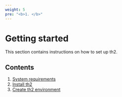```yaml
---
weight: 5
pre: "<b>1. </b>"
---
```


# Getting started

This section contains instructions on how to set up th2.

<!--more--> 

## Contents
1. [System requirements](requirements/)
2. [Install th2](install-th2/)
3. [Create th2 environment](create-th2-env/)
